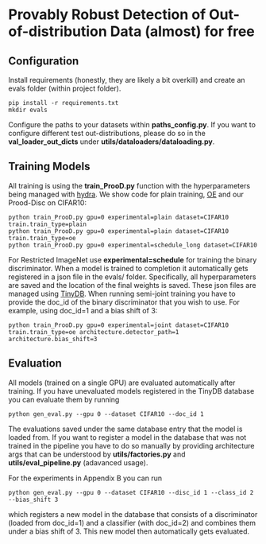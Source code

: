 # Provably Robust Detection of Out-of-distribution Data (almost) for free

## Configuration
Install requirements (honestly, they are likely a bit overkill) and create an evals folder (within project folder).
```
pip install -r requirements.txt
mkdir evals
```

Configure the paths to your datasets within **paths_config.py**. If you want to configure different test out-distributions, please do so in the **val_loader_out_dicts** under **utils/dataloaders/dataloading.py**.

## Training Models
All training is using the **train_ProoD.py** function with the hyperparameters being managed with [hydra](https://github.com/facebookresearch/hydra). We show code for plain training, [OE](https://arxiv.org/abs/1812.04606) and our Prood-Disc on CIFAR10:
```
python train_ProoD.py gpu=0 experimental=plain dataset=CIFAR10 train.train_type=plain 
python train_ProoD.py gpu=0 experimental=plain dataset=CIFAR10 train.train_type=oe 
python train_ProoD.py gpu=0 experimental=schedule_long dataset=CIFAR10
```
For Restricted ImageNet use **experimental=schedule** for training the binary discriminator. When a model is trained to completion it automatically gets registered in a json file in the evals/ folder. Specifically, all hyperparameters are saved and the location of the final weights is saved. These json files are managed using [TinyDB](https://github.com/msiemens/tinydb). When running semi-joint training you have to provide the doc_id of the binary discriminator that you wish to use. For example, using doc_id=1 and a bias shift of 3:
```
python train_ProoD.py gpu=0 experimental=joint dataset=CIFAR10 train.train_type=oe architecture.detector_path=1 architecture.bias_shift=3
```

## Evaluation
All models (trained on a single GPU) are evaluated automatically after training. If you have unevaluated models registered in the TinyDB database you can evaluate them by running
```
python gen_eval.py --gpu 0 --dataset CIFAR10 --doc_id 1
```
The evaluations saved under the same database entry that the model is loaded from. If you want to register a model in the database that was not trained in the pipeline you have to do so manually by providing architecture args that can be understood by **utils/factories.py** and **utils/eval_pipeline.py** (adavanced usage).

For the experiments in Appendix B you can run
```
python gen_eval.py --gpu 0 --dataset CIFAR10 --disc_id 1 --class_id 2 --bias_shift 3
```
which registers a new model in the database that consists of a discriminator (loaded from doc_id=1) and a classifier (with doc_id=2) and combines them under a bias shift of 3. This new model then automatically gets evaluated.
